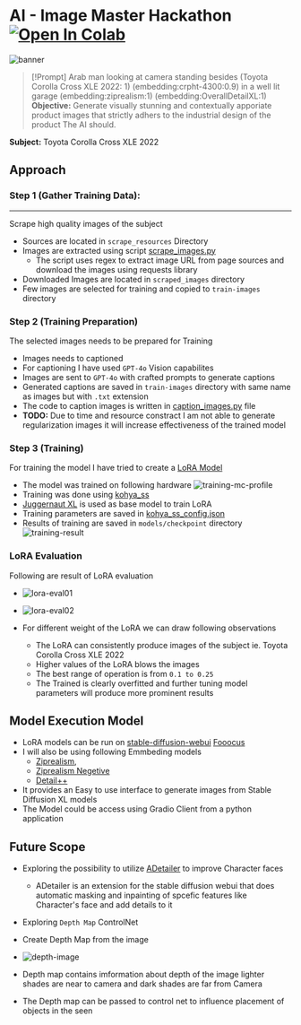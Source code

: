 # AI - Image Master Hackathon  [![Open In Colab](https://colab.research.google.com/assets/colab-badge.svg)](https://colab.research.google.com/github/techie-subhadeep/ai-image-hackathon/blob/main/colab.ipynb)


![banner](./assets/banner.png)

> [!Prompt]
> Arab man looking at camera standing besides (Toyota Corolla Cross XLE 2022: 1) (embedding:crpht-4300:0.9) in a well lit garage 
> (embedding:ziprealism:1) (embedding:OverallDetailXL:1)
**Objective:** Generate visually stunning and contextually apporiate product images that strictly adhers to the industrial design of the product The AI should.

**Subject:** Toyota Corolla Cross XLE 2022

## Approach

### Step 1 (Gather Training Data):
----
Scrape high quality images of the subject
- Sources are located in `scrape_resources` Directory
- Images are extracted using script [scrape_images.py](./scrape_images.py)
  - The script uses regex to extract image URL from page sources and download the images using requests library
- Downloaded Images are located in `scraped_images` directory
- Few images are selected for training and copied to `train-images` directory

### Step 2 (Training Preparation)
The selected images needs to be prepared for Training
- Images needs to captioned
- For captioning I have used `GPT-4o` Vision capabilites
- Images are sent to `GPT-4o` with crafted prompts to generate captions
- Generated captions are saved in `train-images` directory with same name as images but with `.txt` extension
- The code to caption images is written in [caption_images.py](./caption_images.py) file
- **TODO:** Due to time and resource constract I am not able to generate regularization images it will increase effectiveness of the trained model

### Step 3 (Training)
For training the model I have tried to create a [LoRA Model](https://arxiv.org/pdf/2106.09685) 
- The model was trained on following hardware
![training-mc-profile](./assets/Screenshot%202024-06-28%20at%207.23.45 PM.png)
- Training was done using [kohya_ss](https://github.com/bmaltais/kohya_ss)
- [Juggernaut XL](https://huggingface.co/RunDiffusion/Juggernaut-X-v10) is used as base model to train LoRA
- Training parameters are saved in [kohya_ss_config.json](./kohya_ss_config.json)
- Results of training are saved in `models/checkpoint` directory
![training-result](./assets/Screenshot%202024-06-28%20at%208.15.24 PM.png)

### LoRA Evaluation
Following are result of LoRA evaluation
  - ![lora-eval01](./assets/lora-eval-0.1-1.png)
  - ![lora-eval02](./assets/lora-eval-0.01-0.25.png)

- For different weight of the LoRA we can draw following observations
  - The LoRA can consistently produce images of the subject ie. Toyota Corolla Cross XLE 2022
  - Higher values of the LoRA blows the images
  - The best range of operation is from `0.1 to 0.25`
  - The Trained is clearly overfitted and further tuning model parameters will produce more prominent results

## Model Execution Model 
- LoRA models can be run on [stable-diffusion-webui](https://github.com/AUTOMATIC1111/stable-diffusion-webui) [Fooocus](https://github.com/lllyasviel/Fooocus)
- I will also be using following Emmbeding models 
  - [Ziprealism](https://civitai.com/models/148131?modelVersionId=165259),
  - [Ziprealism Negetive](https://civitai.com/models/148131?modelVersionId=165424)
  - [Detail++](https://civitai.com/models/98259/detail)
- It provides an Easy to use interface to generate images from Stable Diffusion XL models
- The Model could be access using Gradio Client from a python application

## Future Scope
- Exploring the possibility to utilize [ADetailer](https://github.com/Bing-su/adetailer) to improve Character faces
  - ADetailer is an extension for the stable diffusion webui that does automatic masking and inpainting of spcefic features like Character's face and add details to it


- Exploring `Depth Map` ControlNet
 - Create Depth Map from the image
 - ![depth-image](./assets/Screenshot%202024-07-01%20at%2012.33.25 PM.png)
 - Depth map contains imformation about depth of the image lighter shades are near to camera and dark shades are far from Camera
 - The Depth map can be passed to control net to influence placement of objects in the seen 
